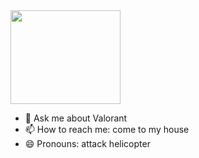 <img height="150" width="176" src="https://media1.tenor.com/m/kn-0JtzCv7YAAAAd/yoru.gif"/>

- 💬 Ask me about Valorant
- 📫 How to reach me: come to my house
- 😄 Pronouns: attack helicopter

   


